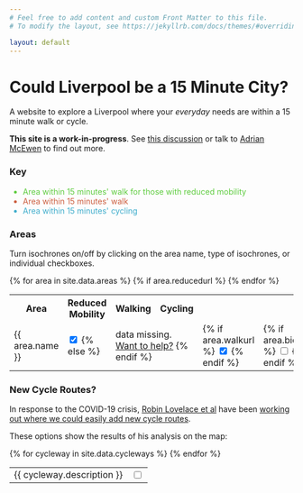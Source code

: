 ```yaml
---
# Feel free to add content and custom Front Matter to this file.
# To modify the layout, see https://jekyllrb.com/docs/themes/#overriding-theme-defaults

layout: default
---
```

<div id="sidebar">
  <h1>Could Liverpool be a 15 Minute City?</h1>
  <p>A website to explore a Liverpool where your <em>everyday</em> needs are within a 15 minute walk or cycle.</p>
  <p><strong>This site is a work-in-progress</strong>.  See <a href="https://github.com/Liverpool-UK/somebody-should/issues/35">this discussion</a> or talk to <a href="https://twitter.com/amcewen">Adrian McEwen</a> to find out more.</p>
  <h3>Key</h3>
  <ul>
    <li style="color: #5ecc3f">Area within 15 minutes' walk for those with reduced mobility</li>
    <li style="color: #cc5e3f">Area within 15 minutes' walk</li>
    <li style="color: #3fadcc">Area within 15 minutes' cycling</li>
  </ul>
  <h3 id="areas">Areas</h3>
  <p>Turn isochrones on/off by clicking on the area name, type of isochrones, or individual checkboxes.</p>
  <table id="area-grid">
    <tr>
      <th>Area</th>
      <th class="toggle-target" onclick="toggleClass('reduced')">Reduced Mobility</th>
      <th class="toggle-target" onclick="toggleClass('walk')">Walking</th>
      <th class="toggle-target" onclick="toggleClass('bicycle')">Cycling</th>
    </tr>
  {% for area in site.data.areas %}
    <tr>
      <td class="toggle-target" onclick="toggleClass('{{ area.name }}')">{{ area.name }}</td>
      {% if area.reducedurl %}
      <td class="toggle reduced">
        <input onchange="updateIsochroneVisibility()" type="checkbox" checked name="{{ area.name }}-reduced" id="check-{{ area.name }}-reduced" class="check-reduced check-{{ area.name }}" />
      {% else %}
      <td colspan="3" class="data-missing">data missing. <a href="https://github.com/Liverpool-UK/15-minute-city/issues/4">Want to help?</a>
      {% endif %}
      </td>
      <td class="toggle walk">
      {% if area.walkurl %}
        <input onchange="updateIsochroneVisibility()" type="checkbox" checked name="{{ area.name }}-walk" id="check-{{ area.name }}-walk" class="check-walk check-{{ area.name }}" />
      {% endif %}
      </td>
      <td class="toggle bicycle">
      {% if area.bicycleurl %}
        <input onchange="updateIsochroneVisibility()" type="checkbox" name="{{ area.name }}-bicycle" id="check-{{ area.name }}-bicycle" class="check-bicycle check-{{ area.name }}" />
      {% endif %}
      </td>
    </tr>
  {% endfor %}
  </table>
  <h3 id="cycleways">New Cycle Routes?</h3>
  <p>In response to the COVID-19 crisis, <a href="https://twitter.com/robinlovelace/status/1285330291188469760">Robin Lovelace et al</a> have been <a href="https://www.cyipt.bike/rapid/">working out where we could easily add new cycle routes</a>.</p>
  <p>These options show the results of his analysis on the map:</p>
  <table id="new-cycleways-grid">
  {% for cycleway in site.data.cycleways %}
    <tr>
      <td>{{ cycleway.description }}</td>
      <td class="toggle">
        <input onchange="setIsochroneVisibility(cycleways[{{ forloop.index0 }}].layer, 'cycleways', 'cycleways-{{ cycleway.name }}')" type="checkbox" name="cycleways-{{ cycleway.name }}" id="check-cycleways-cycleways-{{ cycleway.name }}" class="check-cycleways" />
      </td>
    </tr>
  {% endfor %}
  </table>
</div>
<div id="mainmap">
</div>
<script>
  var hiddenStyle = {
    "color": "#00000000",
    "weight": 0,
    "opacity": 0
  };
  var reducedStyle = {
    "color": "#5ecc3f",
    "weight": 1.5,
    "opacity": 0.85
  };
  var walkingStyle = {
    //"color": "#ff7800",
    "color": "#cc5e3f",
    "weight": 1.5,
    "opacity": 0.85
  };
  var bikingStyle = {
    "color": "#3fadcc",
    "weight": 1.5,
    "opacity": 0.65
  };
  var cyclewaysExistingStyle = {
    "color": "#906",
    "weight": 3.5,
    "opacity": 0.8
  };
  var cyclewaysNewStyle = {
    "color": "#909",
    "weight": 3.5,
    "opacity": 0.8
  };
  var cyclewaysCohesiveStyle = {
    "color": "#606",
    "weight": 3.5,
    "opacity": 0.8
  };
  var cyclewaysSpareStyle = {
    "color": "#606",
    "weight": 3.5,
    "opacity": 0.8
  };
  var cyclewaysWideStyle = {
    "color": "#606",
    "weight": 3.5,
    "opacity": 0.8
  };
  var travelTypes = ["walk", "bicycle", "reduced"];
  var travelTypeStyles = {
    "bicycle": bikingStyle,
    "walk": walkingStyle,
    "reduced": reducedStyle,
    "cycleways-existing": cyclewaysExistingStyle,
    "cycleways-new": cyclewaysNewStyle,
    "cycleways-cohesive": cyclewaysCohesiveStyle,
    "cycleways-spare": cyclewaysSpareStyle,
    "cycleways-wide": cyclewaysWideStyle
  };
  var mainMap;
  var areas = {% data_to_json areas %};
  var cycleways = {% data_to_json cycleways %};

  // Read the state of the checkboxes and set the isocrhone visibility accordingly
  function updateIsochroneVisibility() {
    areas.forEach(function(a) {
      setIsochroneVisibility(a.reducedlayer, a.name, 'reduced');
      setIsochroneVisibility(a.walklayer, a.name, 'walk');
      setIsochroneVisibility(a.bicyclelayer, a.name, 'bicycle');
    });
  }
  // Show/hide the given isochrone based on its checkbox state
  function setIsochroneVisibility(layer, area, tt) {
    if (layer) {
      var checkbox = document.getElementById('check-'+area+'-'+tt);
      if (checkbox.checked) {
        // Turn it on
        layer.setStyle(travelTypeStyles[tt]);
      } else {
        // Hide the layer
        layer.setStyle(hiddenStyle);
      }
    }
  }
  function toggleClass(tt) {
    var checkboxes = document.getElementsByClassName('check-'+tt);
    // Toggle based on whatever state the first one has
    var newState = !checkboxes[0].checked;
    for (var i =0; i < checkboxes.length; i++) {
      checkboxes[i].checked = newState;
    }
    updateIsochroneVisibility();
  }
  window.onload = function() {
    mainMap = L.map('mainmap').setView([53.4105095,-2.9704659], 13)
    var mapLink = '<a href="http://openstreetmap.org">OpenStreetMap</a>';
    var ocmlink = '<a href="http://thunderforest.com/">Thunderforest</a>';
    L.tileLayer(
      'https://tile.thunderforest.com/cycle/{z}/{x}/{y}.png?apikey=545d2bceafc34e60af2dd48c5ea3d00c', {
      attribution: '&copy; '+mapLink+' Contributors & '+ocmlink,
      maxZoom: 18,
      }).addTo(mainMap);
    // Load rapid cycleway prioritisation layers
    for (var i =0; i < cycleways.length; i++) {
      const cexhr = new XMLHttpRequest();
      cexhr.open('GET', cycleways[i].url);
      cexhr.responseType = 'json';
      cexhr.cycleway_idx = i;
      cexhr.onload = function(e) {
        if (this.status == 200) {
          cycleways[this.cycleway_idx].layer = L.geoJSON(this.response, { style: travelTypeStyles['cycleways-'+cycleways[this.cycleway_idx].name] }).addTo(mainMap);
          // Set its visibility accordingly
          setIsochroneVisibility(cycleways[this.cycleway_idx].layer, 'cycleways', 'cycleways-'+cycleways[this.cycleway_idx].name);
        }
      };
      cexhr.send();
    }
    // Load the isochrones
    travelTypes.forEach(function(tt) {
      for (var i =0; i < areas.length; i++) {
        if (areas[i][tt+"url"]) {
          const xhr = new XMLHttpRequest();
          xhr.open('GET', areas[i][tt+"url"]);
          xhr.responseType = 'json';
          xhr.area_idx = i;
          xhr.tt = tt;
          xhr.onload = function(e) {
            if (this.status == 200) {
              areas[this.area_idx][this.tt+"isochrone"] = this.response;
              // Add it to the map
              areas[this.area_idx][this.tt+"layer"] = L.geoJSON(areas[this.area_idx][this.tt+"isochrone"], { style: travelTypeStyles[this.tt] }).addTo(mainMap);
              // FIXME Ideally we'd wait for all of these to load then call this once...
              updateIsochroneVisibility();
            }
          };
          xhr.send();
        }
      }
    });
  }
</script>
